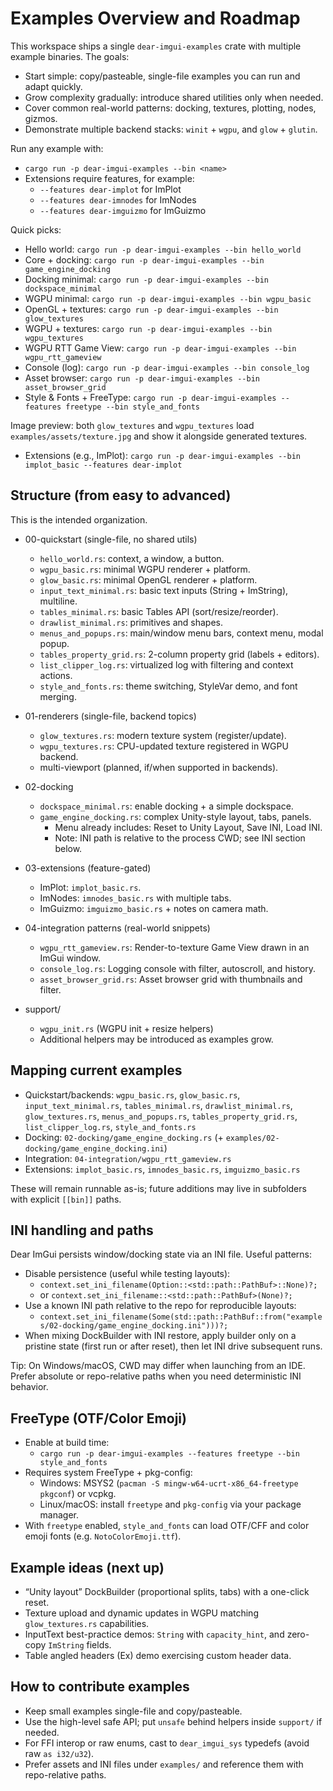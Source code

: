 # Examples Overview and Roadmap

This workspace ships a single `dear-imgui-examples` crate with multiple example binaries. The goals:

- Start simple: copy/pasteable, single-file examples you can run and adapt quickly.
- Grow complexity gradually: introduce shared utilities only when needed.
- Cover common real-world patterns: docking, textures, plotting, nodes, gizmos.
- Demonstrate multiple backend stacks: `winit` + `wgpu`, and `glow` + `glutin`.

Run any example with:

- `cargo run -p dear-imgui-examples --bin <name>`
- Extensions require features, for example:
  - `--features dear-implot` for ImPlot
  - `--features dear-imnodes` for ImNodes
  - `--features dear-imguizmo` for ImGuizmo

Quick picks:

- Hello world: `cargo run -p dear-imgui-examples --bin hello_world`
- Core + docking: `cargo run -p dear-imgui-examples --bin game_engine_docking`
- Docking minimal: `cargo run -p dear-imgui-examples --bin dockspace_minimal`
- WGPU minimal: `cargo run -p dear-imgui-examples --bin wgpu_basic`
- OpenGL + textures: `cargo run -p dear-imgui-examples --bin glow_textures`
- WGPU + textures: `cargo run -p dear-imgui-examples --bin wgpu_textures`
- WGPU RTT Game View: `cargo run -p dear-imgui-examples --bin wgpu_rtt_gameview`
- Console (log): `cargo run -p dear-imgui-examples --bin console_log`
- Asset browser: `cargo run -p dear-imgui-examples --bin asset_browser_grid`
- Style & Fonts + FreeType: `cargo run -p dear-imgui-examples --features freetype --bin style_and_fonts`

Image preview: both `glow_textures` and `wgpu_textures` load `examples/assets/texture.jpg` and show it alongside generated textures.
- Extensions (e.g., ImPlot): `cargo run -p dear-imgui-examples --bin implot_basic --features dear-implot`

## Structure (from easy to advanced)

This is the intended organization.

- 00-quickstart (single-file, no shared utils)
  - `hello_world.rs`: context, a window, a button.
  - `wgpu_basic.rs`: minimal WGPU renderer + platform.
  - `glow_basic.rs`: minimal OpenGL renderer + platform.
  - `input_text_minimal.rs`: basic text inputs (String + ImString), multiline.
  - `tables_minimal.rs`: basic Tables API (sort/resize/reorder).
  - `drawlist_minimal.rs`: primitives and shapes.
  - `menus_and_popups.rs`: main/window menu bars, context menu, modal popup.
  - `tables_property_grid.rs`: 2-column property grid (labels + editors).
  - `list_clipper_log.rs`: virtualized log with filtering and context actions.
  - `style_and_fonts.rs`: theme switching, StyleVar demo, and font merging.

- 01-renderers (single-file, backend topics)
  - `glow_textures.rs`: modern texture system (register/update).
  - `wgpu_textures.rs`: CPU-updated texture registered in WGPU backend.
  - multi-viewport (planned, if/when supported in backends).

- 02-docking
  - `dockspace_minimal.rs`: enable docking + a simple dockspace.
  - `game_engine_docking.rs`: complex Unity-style layout, tabs, panels.
    - Menu already includes: Reset to Unity Layout, Save INI, Load INI.
    - Note: INI path is relative to the process CWD; see INI section below.

- 03-extensions (feature-gated)
  - ImPlot: `implot_basic.rs`.
  - ImNodes: `imnodes_basic.rs` with multiple tabs.
  - ImGuizmo: `imguizmo_basic.rs` + notes on camera math.

- 04-integration patterns (real-world snippets)
  - `wgpu_rtt_gameview.rs`: Render-to-texture Game View drawn in an ImGui window.
  - `console_log.rs`: Logging console with filter, autoscroll, and history.
  - `asset_browser_grid.rs`: Asset browser grid with thumbnails and filter.

- support/
  - `wgpu_init.rs` (WGPU init + resize helpers)
  - Additional helpers may be introduced as examples grow.

## Mapping current examples

- Quickstart/backends: `wgpu_basic.rs`, `glow_basic.rs`, `input_text_minimal.rs`, `tables_minimal.rs`, `drawlist_minimal.rs`, `glow_textures.rs`, `menus_and_popups.rs`, `tables_property_grid.rs`, `list_clipper_log.rs`, `style_and_fonts.rs`
- Docking: `02-docking/game_engine_docking.rs` (+ `examples/02-docking/game_engine_docking.ini`)
- Integration: `04-integration/wgpu_rtt_gameview.rs`
- Extensions: `implot_basic.rs`, `imnodes_basic.rs`, `imguizmo_basic.rs`

These will remain runnable as-is; future additions may live in subfolders with explicit `[[bin]]` paths.

## INI handling and paths

Dear ImGui persists window/docking state via an INI file. Useful patterns:

- Disable persistence (useful while testing layouts):
  - `context.set_ini_filename(Option::<std::path::PathBuf>::None)?;`
  - or `context.set_ini_filename::<std::path::PathBuf>(None)?;`
- Use a known INI path relative to the repo for reproducible layouts:
  - `context.set_ini_filename(Some(std::path::PathBuf::from("examples/02-docking/game_engine_docking.ini")))?;`
- When mixing DockBuilder with INI restore, apply builder only on a pristine state (first run or after reset), then let INI drive subsequent runs.

Tip: On Windows/macOS, CWD may differ when launching from an IDE. Prefer absolute or repo-relative paths when you need deterministic INI behavior.

## FreeType (OTF/Color Emoji)

- Enable at build time:
  - `cargo run -p dear-imgui-examples --features freetype --bin style_and_fonts`
- Requires system FreeType + pkg-config:
  - Windows: MSYS2 (`pacman -S mingw-w64-ucrt-x86_64-freetype pkgconf`) or vcpkg.
  - Linux/macOS: install `freetype` and `pkg-config` via your package manager.
- With `freetype` enabled, `style_and_fonts` can load OTF/CFF and color emoji fonts (e.g. `NotoColorEmoji.ttf`).

## Example ideas (next up)

- “Unity layout” DockBuilder (proportional splits, tabs) with a one-click reset.
- Texture upload and dynamic updates in WGPU matching `glow_textures.rs` capabilities.
- InputText best-practice demos: `String` with `capacity_hint`, and zero-copy `ImString` fields.
- Table angled headers (Ex) demo exercising custom header data.

## How to contribute examples

- Keep small examples single-file and copy/pasteable.
- Use the high-level safe API; put `unsafe` behind helpers inside `support/` if needed.
- For FFI interop or raw enums, cast to `dear_imgui_sys` typedefs (avoid raw `as i32/u32`).
- Prefer assets and INI files under `examples/` and reference them with repo-relative paths.

